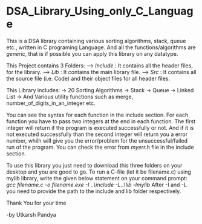 # DSA_Library_Using_only_C_Language

This is a DSA library containing various sorting algorithms, stack, queue etc., written in C programing Language.
And all the functions/algorithms are *generic*, that is if possible you can apply this library on any datatype.

This Project contains 3 Folders:
--> *Include* : It contains all the header files, for the library.
--> *Lib* : It contains the main library file.
--> *Src* : It contains all the source file (i.e. Code) and their object files for all header files.

This Library includes:
-> 20 Sorting Algorithms
-> Stack
-> Queue
-> Linked List
-> And Various utility functions such as merge, number_of_digits_in_an_integer etc.

You can see the syntax for each function in the include section.
For each function you have to pass two integers at the end in each function. The first integer will return if the program is executed successfully or not.
And if it is not executed successfully than the second integer will return you a error number, whilh will give you the error/problem for the unsuccessful/failed run of the program. You can check the error from *myerr.h* file in the include section.

To use this library you just need to download this three folders on your desktop and you are good to go.
To run a C-file (let it be filename.c) using mylib library, write the given below statement on your command prompt:
*gcc filename.c -o filename.exe -I ..\include -L..\lib -lmylib*
After -I and -L you need to provide the path to the include and lib folder respectively.

Thank You for your time


-by
Utkarsh Pandya

